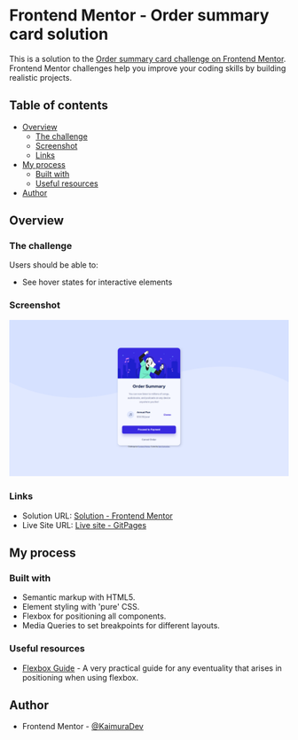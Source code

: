 # Frontend Mentor - Order summary card solution

This is a solution to the [Order summary card challenge on Frontend Mentor](https://www.frontendmentor.io/challenges/order-summary-component-QlPmajDUj). Frontend Mentor challenges help you improve your coding skills by building realistic projects. 

## Table of contents

- [Overview](#overview)
  - [The challenge](#the-challenge)
  - [Screenshot](#screenshot)
  - [Links](#links)
- [My process](#my-process)
  - [Built with](#built-with)
  - [Useful resources](#useful-resources)
- [Author](#author)

## Overview

### The challenge

Users should be able to:

- See hover states for interactive elements

### Screenshot

![](screenshot.png)


### Links

- Solution URL: [Solution - Frontend Mentor](https://www.frontendmentor.io/solutions/order-summary-card-css-and-flexbox-practice-SJwmS0oMc)
- Live Site URL: [Live site - GitPages](https://kaimuradev.github.io/ordersummary-challenge/)

## My process

### Built with

- Semantic markup with HTML5.
- Element styling with 'pure' CSS.
- Flexbox for positioning all components.
- Media Queries to set breakpoints for different layouts.

### Useful resources

- [Flexbox Guide](https://css-tricks.com/snippets/css/a-guide-to-flexbox/) - A very practical guide for any eventuality that arises in positioning when using flexbox.

## Author

- Frontend Mentor - [@KaimuraDev](https://www.frontendmentor.io/profile/KaimuraDev)
